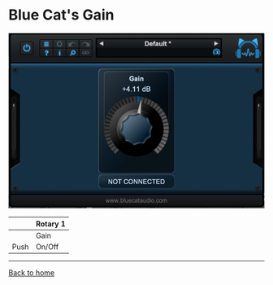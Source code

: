 # Blue Cat's Gain

![logo](./assets/BlueCatGain.png)

|      | Rotary 1 |
|------|----------|
|      | Gain     | 
| Push | On/Off   |

---
[Back to home](/)